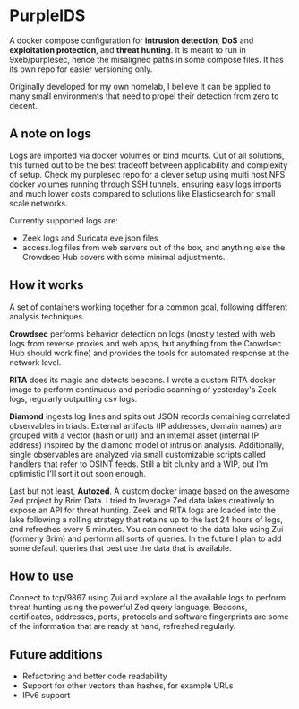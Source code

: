 # PurpleIDS
A docker compose configuration for __intrusion detection__, __DoS__ and __exploitation protection__, and __threat hunting__. It is meant to run in 9xeb/purplesec, hence the misaligned paths in some compose files. It has its own repo for easier versioning only.


Originally developed for my own homelab, I believe it can be applied to many small environments that need to propel their detection from zero to decent.

## A note on logs
Logs are imported via docker volumes or bind mounts. Out of all solutions, this turned out to be the best tradeoff between applicability and complexity of setup.
Check my purplesec repo for a clever setup using multi host NFS docker volumes running through SSH tunnels, ensuring easy logs imports and much lower costs compared to solutions like Elasticsearch for small scale networks.


Currently supported logs are:
 * Zeek logs and Suricata eve.json files
 * access.log files from web servers out of the box, and anything else the Crowdsec Hub covers with some minimal adjustments.

## How it works
A set of containers working together for a common goal, following different analysis techniques.


__Crowdsec__ performs behavior detection on logs (mostly tested with web logs from reverse proxies and web apps, but anything from the Crowdsec Hub should work fine) and provides the tools for automated response at the network level.


__RITA__ does its magic and detects beacons. I wrote a custom RITA docker image to perform continuous and periodic scanning of yesterday's Zeek logs, regularly outputting csv logs.


__Diamond__ ingests log lines and spits out JSON records containing correlated observables in triads. External artifacts (IP addresses, domain names) are grouped with a vector (hash or url) and an internal asset (internal IP address) inspired by the diamond model of intrusion analysis. Additionally, single observables are analyzed via small customizable scripts called handlers that refer to OSINT feeds. Still a bit clunky and a WIP, but I'm optimistic I'll sort it out soon enough.


Last but not least, __Autozed__. A custom docker image based on the awesome Zed project by Brim Data. I tried to leverage Zed data lakes creatively to expose an API for threat hunting. Zeek and RITA logs are loaded into the lake following a rolling strategy that retains up to the last 24 hours of logs, and refreshes every 5 minutes. You can connect to the data lake using Zui (formerly Brim) and perform all sorts of queries. In the future I plan to add some default queries that best use the data that is available.

## How to use
Connect to tcp/9867 using Zui and explore all the available logs to perform threat hunting using the powerful Zed query language. Beacons, certificates, addresses, ports, protocols and software fingerprints are some of the information that are ready at hand, refreshed regularly.

## Future additions
 * Refactoring and better code readability
 * Support for other vectors than hashes, for example URLs
 * IPv6 support
